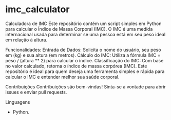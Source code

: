 # imc_calculator
Calculadora de IMC
Este repositório contém um script simples em Python para calcular o Índice de Massa Corporal (IMC). O IMC é uma medida internacional usada para determinar se uma pessoa está em seu peso ideal em relação à altura.

Funcionalidades:
Entrada de Dados: Solicita o nome do usuário, seu peso em (kg) e sua altura (em metros).
Cálculo do IMC: Utiliza a fórmula IMC = peso / (altura ** 2) para calcular o índice.
Classificação do IMC: Com base no valor calculado, retorna o índice de massa corpórea (IMC).
Este repositório é ideal para quem deseja uma ferramenta simples e rápida para calcular o IMC e entender melhor sua saúde corporal.

Contribuições
Contribuições são bem-vindas! Sinta-se à vontade para abrir issues e enviar pull requests.

Linguagens
- Python.